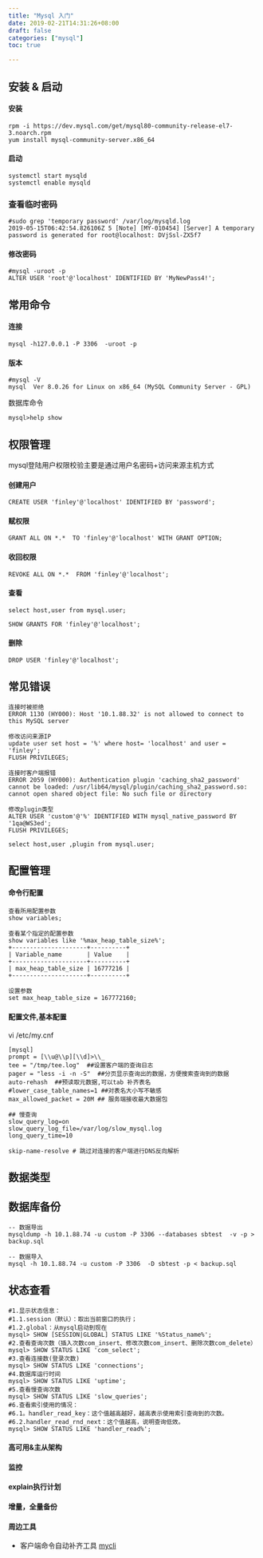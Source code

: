 ```yaml
---
title: "Mysql 入门"
date: 2019-02-21T14:31:26+08:00
draft: false
categories: ["mysql"]
toc: true

---
```

## 安装 & 启动

#### 安装
```
rpm -i https://dev.mysql.com/get/mysql80-community-release-el7-3.noarch.rpm
yum install mysql-community-server.x86_64
```

#### 启动
```
systemctl start mysqld
systemctl enable mysqld
```

### 查看临时密码
```
#sudo grep 'temporary password' /var/log/mysqld.log
2019-05-15T06:42:54.826106Z 5 [Note] [MY-010454] [Server] A temporary password is generated for root@localhost: DVjSsl-ZX5f7
```

#### 修改密码
```
#mysql -uroot -p
ALTER USER 'root'@'localhost' IDENTIFIED BY 'MyNewPass4!';
```
## 常用命令

#### 连接
```
mysql -h127.0.0.1 -P 3306  -uroot -p
```

#### 版本

```
#mysql -V
mysql  Ver 8.0.26 for Linux on x86_64 (MySQL Community Server - GPL)

```

数据库命令
```
mysql>help show

```

## 权限管理 

mysql登陆用户权限校验主要是通过用户名密码+访问来源主机方式

#### 创建用户
```
CREATE USER 'finley'@'localhost' IDENTIFIED BY 'password';
```

#### 赋权限
```
GRANT ALL ON *.*  TO 'finley'@'localhost' WITH GRANT OPTION;
```

#### 收回权限
```
REVOKE ALL ON *.*  FROM 'finley'@'localhost';
```

#### 查看
```
select host,user from mysql.user;

SHOW GRANTS FOR 'finley'@'localhost';
```

#### 删除
```
DROP USER 'finley'@'localhost';
```

## 常见错误

```
连接时被拒绝
ERROR 1130 (HY000): Host '10.1.88.32' is not allowed to connect to this MySQL server

修改访问来源IP
update user set host = '%' where host= 'localhost' and user = 'finley';
FLUSH PRIVILEGES;
```

```
连接时客户端报错
ERROR 2059 (HY000): Authentication plugin 'caching_sha2_password' cannot be loaded: /usr/lib64/mysql/plugin/caching_sha2_password.so: cannot open shared object file: No such file or directory

修改plugin类型
ALTER USER 'custom'@'%' IDENTIFIED WITH mysql_native_password BY '1qa@WS3ed';
FLUSH PRIVILEGES;

select host,user ,plugin from mysql.user;
``` 


## 配置管理

#### 命令行配置
```
查看所用配置参数
show variables;

查看某个指定的配置参数
show variables like '%max_heap_table_size%';  
+---------------------+----------+   
| Variable_name       | Value    |
+---------------------+----------+
| max_heap_table_size | 16777216 |
+---------------------+----------+

设置参数
set max_heap_table_size = 167772160;                                                   
```

#### 配置文件,基本配置
vi /etc/my.cnf
```
[mysql]
prompt = [\\u@\\p][\\d]>\\_
tee = "/tmp/tee.log"  ##设置客户端的查询日志
pager = "less -i -n -S"  ##分页显示查询出的数据，方便搜索查询到的数据
auto-rehash  ##预读取元数据,可以tab 补齐表名
#lower_case_table_names=1 ##对表名大小写不敏感
max_allowed_packet = 20M ## 服务端接收最大数据包

## 慢查询
slow_query_log=on
slow_query_log_file=/var/log/slow_mysql.log
long_query_time=10

skip-name-resolve # 跳过对连接的客户端进行DNS反向解析

```


## 数据类型 

## 数据库备份 

```
-- 数据导出
mysqldump -h 10.1.88.74 -u custom -P 3306 --databases sbtest  -v -p > backup.sql

-- 数据导入
mysql -h 10.1.88.74 -u custom -P 3306  -D sbtest -p < backup.sql 
```

## 状态查看
```
#1.显示状态信息：
#1.1.session（默认）：取出当前窗口的执行；
#1.2.global：从mysql启动到现在
mysql> SHOW [SESSION|GLOBAL] STATUS LIKE '%Status_name%';
#2.查看查询次数（插入次数com_insert、修改次数com_insert、删除次数com_delete）
mysql> SHOW STATUS LIKE 'com_select';
#3.查看连接数(登录次数)
mysql> SHOW STATUS LIKE 'connections';
#4.数据库运行时间
mysql> SHOW STATUS LIKE 'uptime';
#5.查看慢查询次数
mysql> SHOW STATUS LIKE 'slow_queries';
#6.查看索引使用的情况：
#6.1。handler_read_key：这个值越高越好，越高表示使用索引查询到的次数。
#6.2.handler_read_rnd_next：这个值越高，说明查询低效。
mysql> SHOW STATUS LIKE 'handler_read%';
```

#### 高可用&主从架构

#### 监控 

#### explain执行计划  

#### 增量，全量备份

#### 周边工具 

- 客户端命令自动补齐工具 [mycli](https://github.com/dbcli/mycli)
 
